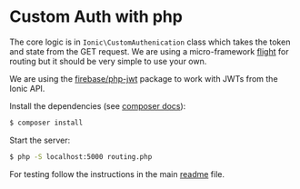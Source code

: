 # Custom Auth with php

The core logic is in `Ionic\CustomAuthenication` class which takes the token and
 state from the GET request. We are using a micro-framework [flight](https://github.com/mikecao/flight) 
for routing but it should be very simple to use your own.

We are using the [firebase/php-jwt](https://github.com/firebase/php-jwt) package 
to work with JWTs from the Ionic API.

Install the dependencies (see [composer docs](https://getcomposer.org/)):

```bash
$ composer install
```

Start the server:

```bash
$ php -S localhost:5000 routing.php
```

For testing follow the instructions in the main 
[readme](https://github.com/driftyco/custom-auth-examples/blob/master/README.md) file.
